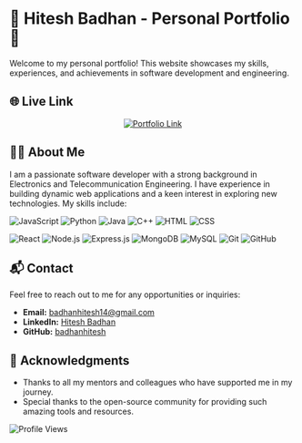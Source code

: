 # 🌟 Hitesh Badhan - Personal Portfolio 🌟

Welcome to my personal portfolio! This website showcases my skills, experiences, and achievements in software development and engineering.

## 🌐 Live Link

<div align="center">
  <a href="https://badhanhitesh.github.io/hitesh.B" target="_blank">
    <img src="https://img.shields.io/badge/Visit-Portfolio-brightgreen?style=for-the-badge&logo=github" alt="Portfolio Link"/>
  </a>
</div>


## 🧑‍💻 About Me

I am a passionate software developer with a strong background in Electronics and Telecommunication Engineering. I have experience in building dynamic web applications and a keen interest in exploring new technologies. My skills include:

![JavaScript](https://img.shields.io/badge/JavaScript-F7DF1E?style=for-the-badge&logo=javascript&logoColor=black)
![Python](https://img.shields.io/badge/Python-3776AB?style=for-the-badge&logo=python&logoColor=white)
![Java](https://img.shields.io/badge/Java-007396?style=for-the-badge&logo=java&logoColor=white)
![C++](https://img.shields.io/badge/C++-00599C?style=for-the-badge&logo=cplusplus&logoColor=white)
![HTML](https://img.shields.io/badge/HTML5-E34F26?style=for-the-badge&logo=html5&logoColor=white)
![CSS](https://img.shields.io/badge/CSS3-1572B6?style=for-the-badge&logo=css3&logoColor=white)

![React](https://img.shields.io/badge/React-20232A?style=for-the-badge&logo=react&logoColor=61DAFB)
![Node.js](https://img.shields.io/badge/Node.js-339933?style=for-the-badge&logo=nodedotjs&logoColor=white)
![Express.js](https://img.shields.io/badge/Express.js-000000?style=for-the-badge&logo=express&logoColor=white)
![MongoDB](https://img.shields.io/badge/MongoDB-4EA94B?style=for-the-badge&logo=mongodb&logoColor=white)
![MySQL](https://img.shields.io/badge/MySQL-4479A1?style=for-the-badge&logo=mysql&logoColor=white)
![Git](https://img.shields.io/badge/Git-F05032?style=for-the-badge&logo=git&logoColor=white)
![GitHub](https://img.shields.io/badge/GitHub-181717?style=for-the-badge&logo=github&logoColor=white)

## 📬 Contact

Feel free to reach out to me for any opportunities or inquiries:

- **Email:** [badhanhitesh14@gmail.com](mailto:badhanhitesh14@gmail.com)
- **LinkedIn:** [Hitesh Badhan](https://www.linkedin.com/in/hitesh-badhan/)
- **GitHub:** [badhanhitesh](https://github.com/badhanhitesh)


## 🙏 Acknowledgments

- Thanks to all my mentors and colleagues who have supported me in my journey.
- Special thanks to the open-source community for providing such amazing tools and resources.

![Profile Views](https://komarev.com/ghpvc/?username=badhanhitesh&color=blueviolet&style=flat-square)

